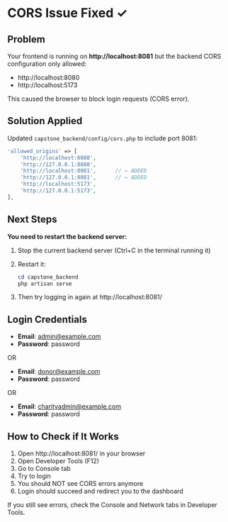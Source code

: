 # CORS Issue Fixed ✓

## Problem
Your frontend is running on **http://localhost:8081** but the backend CORS configuration only allowed:
- http://localhost:8080
- http://localhost:5173

This caused the browser to block login requests (CORS error).

## Solution Applied
Updated `capstone_backend/config/cors.php` to include port 8081:

```php
'allowed_origins' => [
    'http://localhost:8080',
    'http://127.0.0.1:8080',
    'http://localhost:8081',      // ← ADDED
    'http://127.0.0.1:8081',      // ← ADDED
    'http://localhost:5173',
    'http://127.0.0.1:5173',
],
```

## Next Steps

**You need to restart the backend server:**

1. Stop the current backend server (Ctrl+C in the terminal running it)
2. Restart it:
   ```powershell
   cd capstone_backend
   php artisan serve
   ```

3. Then try logging in again at http://localhost:8081/

## Login Credentials
- **Email**: admin@example.com
- **Password**: password

OR

- **Email**: donor@example.com
- **Password**: password

OR

- **Email**: charityadmin@example.com
- **Password**: password

## How to Check if It Works

1. Open http://localhost:8081/ in your browser
2. Open Developer Tools (F12)
3. Go to Console tab
4. Try to login
5. You should NOT see CORS errors anymore
6. Login should succeed and redirect you to the dashboard

If you still see errors, check the Console and Network tabs in Developer Tools.
